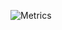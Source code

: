 ![Metrics](https://metrics.lecoq.io/GhostieSpook?template=classic&languages=1&isocalendar=1&people=1&lines=1&achievements=1&repositories=1&notable=1&projects=1&repositories=100&repositories.batch=100&repositories.forks=false&repositories.affiliations=owner&isocalendar.duration=half-year&languages.limit=8&languages.sections=most-used&languages.colors=github&languages.threshold=0%25&languages.indepth=false&languages.categories=markup%2C%20programming&languages.recent.categories=markup%2C%20programming&languages.recent.load=300&languages.recent.days=14&people.limit=24&people.size=28&people.types=followers%2C%20following&people.identicons=false&people.shuffle=false&projects.limit=4&projects.descriptions=false&achievements.threshold=C&achievements.secrets=true&achievements.display=detailed&achievements.limit=0&notable.repositories=false&config.timezone=America%2FDenver)
